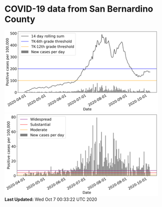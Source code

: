 # COVID-19 data from San Bernardino County
![image1](plots/graph.png)
![image2](plots/classification.png)
**Last Updated:** Wed Oct  7 00:33:22 UTC 2020